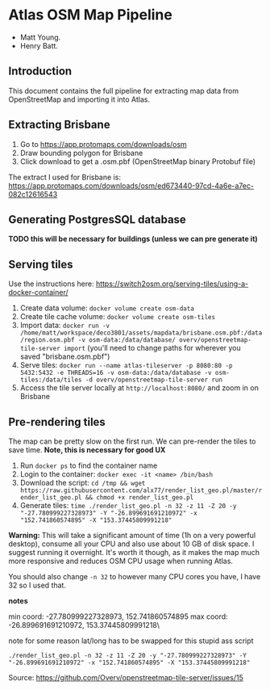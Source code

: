# Atlas OSM Map Pipeline
- Matt Young.
- Henry Batt.

## Introduction
This document contains the full pipeline for extracting map data from OpenStreetMap and importing it into
Atlas.

## Extracting Brisbane
1. Go to https://app.protomaps.com/downloads/osm
2. Draw bounding polygon for Brisbane
3. Click download to get a .osm.pbf (OpenStreetMap binary Protobuf file)

The extract I used for Brisbane is: https://app.protomaps.com/downloads/osm/ed673440-97cd-4a6e-a7ec-082c12616543

## Generating PostgresSQL database
**TODO this will be necessary for buildings (unless we can pre generate it)**

## Serving tiles
Use the instructions here: https://switch2osm.org/serving-tiles/using-a-docker-container/

1. Create data volume: `docker volume create osm-data`
2. Create tile cache volume: `docker volume create osm-tiles`
3. Import data: `docker run -v /home/matt/workspace/deco3801/assets/mapdata/brisbane.osm.pbf:/data/region.osm.pbf -v osm-data:/data/database/ overv/openstreetmap-tile-server import`
   (you'll need to change paths for wherever you saved "brisbane.osm.pbf")
4. Serve tiles: `docker run --name atlas-tileserver -p 8080:80 -p 5432:5432 -e THREADS=16 -v osm-data:/data/database -v osm-tiles:/data/tiles -d overv/openstreetmap-tile-server run`
5. Access the tile server locally at `http://localhost:8080/` and zoom in on Brisbane

## Pre-rendering tiles
The map can be pretty slow on the first run. We can pre-render the tiles to save time. **Note, this is necessary for good UX**

1. Run `docker ps` to find the container name
2. Login to the container: `docker exec -it <name> /bin/bash`
3. Download the script: `cd /tmp && wget https://raw.githubusercontent.com/alx77/render_list_geo.pl/master/render_list_geo.pl && chmod +x render_list_geo.pl`
4. Generate tiles: `time ./render_list_geo.pl -n 32 -z 11 -Z 20 -y "-27.780999227328973" -Y "-26.899691691210972" -x "152.741860574895" -X "153.37445809991218"`

**Warning:** This will take a significant amount of time (1h on a very powerful desktop), consume all your CPU and
also use about 10 GB of disk space. I suggest running it overnight. It's worth it though, as it makes the map
much more responsive and reduces OSM CPU usage when running Atlas.

You should also change `-n 32` to however many CPU cores you have, I have 32 so I used that.

**notes**

min coord: -27.780999227328973, 152.741860574895
max coord: -26.899691691210972, 153.37445809991218\

note for some reason lat/long has to be swapped for this stupid ass script

`./render_list_geo.pl -n 32 -z 11 -Z 20 -y "-27.780999227328973" -Y "-26.899691691210972" -x "152.741860574895" -X "153.37445809991218"`

Source: https://github.com/Overv/openstreetmap-tile-server/issues/15

